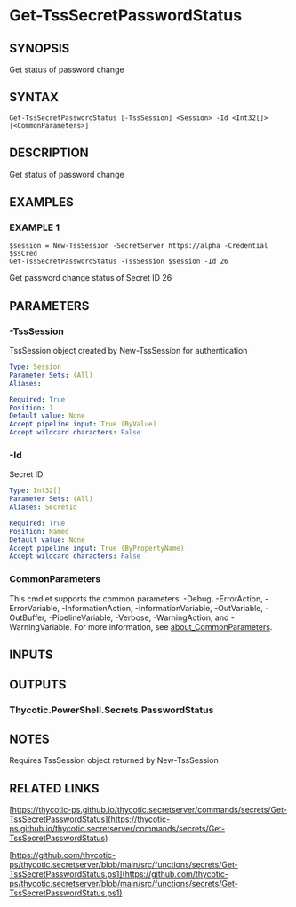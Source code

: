 # Get-TssSecretPasswordStatus

## SYNOPSIS
Get status of password change

## SYNTAX

```
Get-TssSecretPasswordStatus [-TssSession] <Session> -Id <Int32[]> [<CommonParameters>]
```

## DESCRIPTION
Get status of password change

## EXAMPLES

### EXAMPLE 1
```
$session = New-TssSession -SecretServer https://alpha -Credential $ssCred
Get-TssSecretPasswordStatus -TssSession $session -Id 26
```

Get password change status of Secret ID 26

## PARAMETERS

### -TssSession
TssSession object created by New-TssSession for authentication

```yaml
Type: Session
Parameter Sets: (All)
Aliases:

Required: True
Position: 1
Default value: None
Accept pipeline input: True (ByValue)
Accept wildcard characters: False
```

### -Id
Secret ID

```yaml
Type: Int32[]
Parameter Sets: (All)
Aliases: SecretId

Required: True
Position: Named
Default value: None
Accept pipeline input: True (ByPropertyName)
Accept wildcard characters: False
```

### CommonParameters
This cmdlet supports the common parameters: -Debug, -ErrorAction, -ErrorVariable, -InformationAction, -InformationVariable, -OutVariable, -OutBuffer, -PipelineVariable, -Verbose, -WarningAction, and -WarningVariable. For more information, see [about_CommonParameters](http://go.microsoft.com/fwlink/?LinkID=113216).

## INPUTS

## OUTPUTS

### Thycotic.PowerShell.Secrets.PasswordStatus
## NOTES
Requires TssSession object returned by New-TssSession

## RELATED LINKS

[https://thycotic-ps.github.io/thycotic.secretserver/commands/secrets/Get-TssSecretPasswordStatus](https://thycotic-ps.github.io/thycotic.secretserver/commands/secrets/Get-TssSecretPasswordStatus)

[https://github.com/thycotic-ps/thycotic.secretserver/blob/main/src/functions/secrets/Get-TssSecretPasswordStatus.ps1](https://github.com/thycotic-ps/thycotic.secretserver/blob/main/src/functions/secrets/Get-TssSecretPasswordStatus.ps1)

